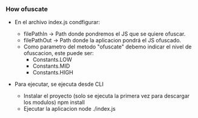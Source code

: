 ### How ofuscate
- En el archivo index.js condfigurar:
    - filePathIn -> Path donde pondremos el JS que se quiere ofuscar.
    - filePathOut -> Path donde la aplicacion pondrá el JS ofuscado.
    - Como parametro del metodo "ofuscate" debemo indicar el nivel de ofuscacion, este puede ser:
        - Constants.LOW
        - Constants.MID
        - Constants.HIGH

- Para ejecutar, se ejecuta desde CLI
    - Instalar el proyecto (solo se ejecuta la primera vez para descargar los modulos)
        npm install
    - Ejecutar la aplicacion
        node ./index.js